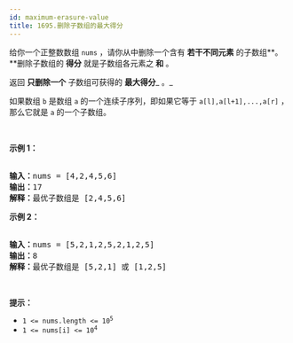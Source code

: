 ```yaml
---
id: maximum-erasure-value
title: 1695.删除子数组的最大得分
---
```

给你一个正整数数组 <code>nums</code> ，请你从中删除一个含有 **若干不同元素** 的子数组**。**删除子数组的 **得分** 就是子数组各元素之 **和** 。

返回 **只删除一个** 子数组可获得的 **最大得分**_ 。_

如果数组 <code>b</code> 是数组 <code>a</code> 的一个连续子序列，即如果它等于 <code>a[l],a[l+1],...,a[r]</code> ，那么它就是 <code>a</code> 的一个子数组。

 

**示例 1：**


<pre><br/><strong>输入：</strong>nums = [4,2,4,5,6]<br/><strong>输出：</strong>17<br/><strong>解释：</strong>最优子数组是 [2,4,5,6]<br/></pre>

**示例 2：**


<pre><br/><strong>输入：</strong>nums = [5,2,1,2,5,2,1,2,5]<br/><strong>输出：</strong>8<br/><strong>解释：</strong>最优子数组是 [5,2,1] 或 [1,2,5]<br/></pre>

 

**提示：**


- <code>1 &lt;= nums.length &lt;= 10<sup>5</sup></code>
- <code>1 &lt;= nums[i] &lt;= 10<sup>4</sup></code>

